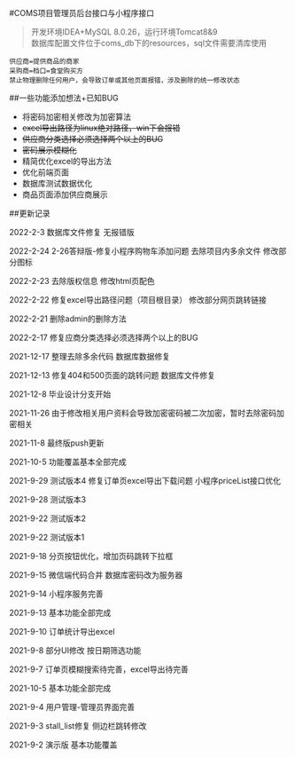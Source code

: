 #COMS项目管理员后台接口与小程序接口
>开发环境IDEA+MySQL 8.0.26，运行环境Tomcat8&9  
> 数据库配置文件位于coms_db下的resources，sql文件需要清库使用

    供应商=提供商品的商家  
    采购商=档口=食堂购买方
    禁止物理删除任何用户，会导致订单或其他页面报错，涉及删除的统一修改状态

##一些功能添加想法+已知BUG
* 将密码加密相关修改为加密算法
* ~~excel导出路径为linux绝对路径，win下会报错~~
* ~~供应商分类选择必须选择两个以上的BUG~~
* ~~密码展示模糊化~~
* 精简优化excel的导出方法
* 优化前端页面
* 数据库测试数据优化
* 商品页面添加供应商展示

##更新记录

2022-2-3 数据库文件修复 无报错版

2022-2-24  2-26答辩版-修复小程序购物车添加问题 去除项目内多余文件 修改部分图标 

2022-2-23 去除版权信息 修改html页配色

2022-2-22 修复excel导出路径问题（项目根目录）  修改部分网页跳转链接

2022-2-21 删除admin的删除方法

2022-2-17 修复应商分类选择必须选择两个以上的BUG

2021-12-17 整理去除多余代码 数据库数据修复

2021-12-13 修复404和500页面的跳转问题 数据库文件修复

2021-12-8 毕业设计分支开始

2021-11-26 由于修改相关用户资料会导致加密密码被二次加密，暂时去除密码加密相关

2021-11-8 最终版push更新

2021-10-5 功能覆盖基本全部完成

2021-9-29 测试版本4 修复订单页excel导出下载问题  小程序priceList接口优化

2021-9-28 测试版本3

2021-9-22 测试版本2

2021-9-22 测试版本1

2021-9-18 分页按钮优化，增加页码跳转下拉框

2021-9-15 微信端代码合并 数据库密码改为服务器

2021-9-14 小程序服务完善

2021-9-13 基本功能全部完成

2021-9-10 订单统计导出excel

2021-9-8 部分UI修改 按日期筛选功能

2021-9-7 订单页模糊搜索待完善，excel导出待完善

2021-10-5 基本功能全部完成

2021-9-4 用户管理-管理员界面完善

2021-9-3 stall_list修复 侧边栏跳转修改

2021-9-2 演示版 基本功能覆盖
